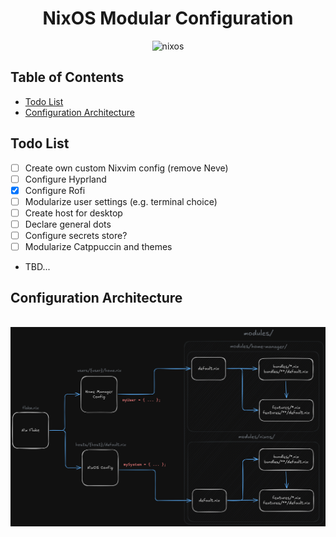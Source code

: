 <h1 align="center">NixOS Modular Configuration</h1>

<div align="center">

![nixos](https://img.shields.io/badge/NixOS-24273A.svg?style=flat&logo=nixos&logoColor=CAD3F5)

</div>

## Table of Contents
- [Todo List](#todo-list)
- [Configuration Architecture](#configuration-architecture)

## Todo List
- [ ] Create own custom Nixvim config (remove Neve)
- [ ] Configure Hyprland
- [X] Configure Rofi
- [ ] Modularize user settings (e.g. terminal choice)
- [ ] Create host for desktop
- [ ] Declare general dots
- [ ] Configure secrets store?
- [ ] Modularize Catppuccin and themes
- TBD...

## Configuration Architecture

<div align="center">
    <img src="assets/design.png" style="width: 450; margin: 1rem 0 0 0" />
</div>
